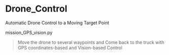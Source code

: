 # Drone_Control
Automatic Drone Control to a Moving Target Point

mission_GPS_vision.py 
> Move the drone to several waypoints and Come back to the truck with GPS coordinates-based and Vision-based Control
